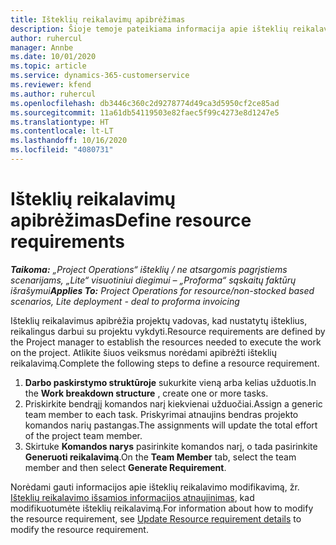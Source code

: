 ```yaml
---
title: Išteklių reikalavimų apibrėžimas
description: Šioje temoje pateikiama informacija apie išteklių reikalavimo informacijos apibrėžimą.
author: ruhercul
manager: Annbe
ms.date: 10/01/2020
ms.topic: article
ms.service: dynamics-365-customerservice
ms.reviewer: kfend
ms.author: ruhercul
ms.openlocfilehash: db3446c360c2d9278774d49ca3d5950cf2ce85ad
ms.sourcegitcommit: 11a61db54119503e82faec5f99c4273e8d1247e5
ms.translationtype: HT
ms.contentlocale: lt-LT
ms.lasthandoff: 10/16/2020
ms.locfileid: "4080731"
---
```

# <a name="define-resource-requirements"></a><span data-ttu-id="989ce-103">Išteklių reikalavimų apibrėžimas</span><span class="sxs-lookup"><span data-stu-id="989ce-103">Define resource requirements</span></span>

<span data-ttu-id="989ce-104">_**Taikoma:** „Project Operations“ išteklių / ne atsargomis pagrįstiems scenarijams, „Lite“ visuotiniui diegimui – „Proforma“ sąskaitų faktūrų išrašymui_</span><span class="sxs-lookup"><span data-stu-id="989ce-104">_**Applies To:** Project Operations for resource/non-stocked based scenarios, Lite deployment - deal to proforma invoicing_</span></span>

<span data-ttu-id="989ce-105">Išteklių reikalavimus apibrėžia projektų vadovas, kad nustatytų išteklius, reikalingus darbui su projektu vykdyti.</span><span class="sxs-lookup"><span data-stu-id="989ce-105">Resource requirements are defined by the Project manager to establish the resources needed to execute the work on the project.</span></span> <span data-ttu-id="989ce-106">Atlikite šiuos veiksmus norėdami apibrėžti išteklių reikalavimą.</span><span class="sxs-lookup"><span data-stu-id="989ce-106">Complete the following steps to define a resource requirement.</span></span>

1.  <span data-ttu-id="989ce-107">**Darbo paskirstymo struktūroje** sukurkite vieną arba kelias užduotis.</span><span class="sxs-lookup"><span data-stu-id="989ce-107">In the **Work breakdown structure** , create one or more tasks.</span></span>
2.  <span data-ttu-id="989ce-108">Priskirkite bendrąjį komandos narį kiekvienai užduočiai.</span><span class="sxs-lookup"><span data-stu-id="989ce-108">Assign a generic team member to each task.</span></span> <span data-ttu-id="989ce-109">Priskyrimai atnaujins bendras projekto komandos narių pastangas.</span><span class="sxs-lookup"><span data-stu-id="989ce-109">The assignments will update the total effort of the project team member.</span></span>
3.  <span data-ttu-id="989ce-110">Skirtuke **Komandos narys** pasirinkite komandos narį, o tada pasirinkite **Generuoti reikalavimą**.</span><span class="sxs-lookup"><span data-stu-id="989ce-110">On the **Team Member** tab, select the team member and then select **Generate Requirement**.</span></span>

<span data-ttu-id="989ce-111">Norėdami gauti informacijos apie išteklių reikalavimo modifikavimą, žr. [Išteklių reikalavimo išsamios informacijos atnaujinimas](define-resource-requirements.md), kad modifikuotumėte išteklių reikalavimą.</span><span class="sxs-lookup"><span data-stu-id="989ce-111">For information about how to modify the resource requirement, see [Update Resource requirement details](define-resource-requirements.md) to modify the resource requirement.</span></span>